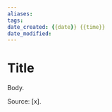 ```yaml
---
aliases:
tags:
date_created: {{date}} {{time}}
date_modified: 
---
```


# Title

Body.

Source: [x].
